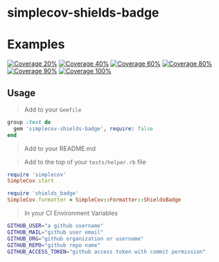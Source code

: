 # simplecov-shields-badge

# Examples

[![Coverage 20%](https://img.shields.io/badge/coverage-20%25-red.svg)](https://github.com/niltonvasques/simplecov-shields-badge)
[![Coverage 40%](https://img.shields.io/badge/coverage-40%25-orange.svg)](https://github.com/niltonvasques/simplecov-shields-badge)
[![Coverage 60%](https://img.shields.io/badge/coverage-60%25-yellow.svg)](https://github.com/niltonvasques/simplecov-shields-badge)
[![Coverage 80%](https://img.shields.io/badge/coverage-80%25-yellowgreen.svg)](https://github.com/niltonvasques/simplecov-shields-badge)
[![Coverage 90%](https://img.shields.io/badge/coverage-90%25-green.svg)](https://github.com/niltonvasques/simplecov-shields-badge)
[![Coverage 100%](https://img.shields.io/badge/coverage-100%25-brightgreen.svg)](https://github.com/niltonvasques/simplecov-shields-badge)


## Usage

> Add to your `Gemfile`

```ruby
group :test do
  gem 'simplecov-shields-badge', require: false
end
```

> Add to your README.md

> Add to the top of your `tests/helper.rb` file

```ruby
require 'simplecov'
SimpleCov.start

require 'shields_badge'
SimpleCov.formatter = SimpleCov::Formatter::ShieldsBadge
```

> In your CI Environment Variables

```sh
GITHUB_USER="a github username"
GITHUB_MAIL="github user email"
GITHUB_ORG="github organization or username"
GITHUB_REPO="github repo name"
GITHUB_ACCESS_TOKEN="github access token with commit permission"
```

